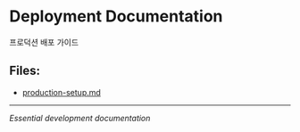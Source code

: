 # Deployment Documentation

프로덕션 배포 가이드

## Files:

- [production-setup.md](./production-setup.md)

---
*Essential development documentation*
